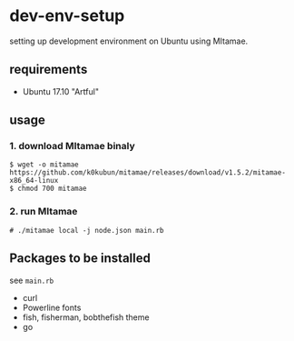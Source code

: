 # dev-env-setup

setting up development environment on Ubuntu using MItamae.


## requirements

- Ubuntu 17.10 "Artful"

## usage

### 1. download MItamae binaly

```
$ wget -o mitamae https://github.com/k0kubun/mitamae/releases/download/v1.5.2/mitamae-x86_64-linux
$ chmod 700 mitamae
```


### 2. run MItamae

```
# ./mitamae local -j node.json main.rb
```


## Packages to be installed

see `main.rb`

- curl
- Powerline fonts
- fish, fisherman, bobthefish theme
- go

